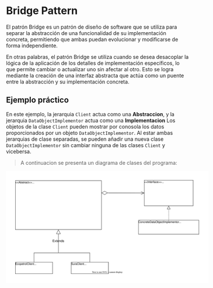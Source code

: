 # Bridge Pattern

El patrón Bridge es un patrón de diseño de software que se utiliza para separar la abstracción de una funcionalidad de su implementación concreta, permitiendo que ambas puedan evolucionar y modificarse de forma independiente.

En otras palabras, el patrón Bridge se utiliza cuando se desea desacoplar la lógica de la aplicación de los detalles de implementación específicos, lo que permite cambiar o actualizar uno sin afectar al otro. Esto se logra mediante la creación de una interfaz abstracta que actúa como un puente entre la abstracción y su implementación concreta.

## Ejemplo práctico

En este ejemplo, la jerarquia `Client` actua como una **Abstraccion**, y la jerarquia `DataObjectImplementor` actua como una **Implementacion** Los objetos de la clase `Client` pueden mostrar por conosola los datos proporcionados por un objeto `DataObjectImplementor`. Al estar ambas jerarquias de clase separadas, se pueden añadir una nueva clase `DataObjectImplementor` sin cambiar ninguna de las clases `Client` y vicebersa.

>A continuacion se presenta un diagrama de clases del programa:

<img src="./BridgePattern.svg" alt="Diagrama de clases" style="padding: 5%; background: white"/>
